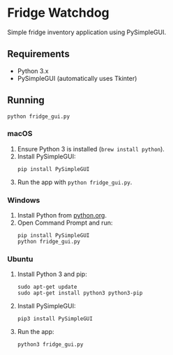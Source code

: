 # Fridge Watchdog

Simple fridge inventory application using PySimpleGUI.

## Requirements
- Python 3.x
- PySimpleGUI (automatically uses Tkinter)

## Running
```
python fridge_gui.py
```

### macOS
1. Ensure Python 3 is installed (`brew install python`).
2. Install PySimpleGUI:
   ```
   pip install PySimpleGUI
   ```
3. Run the app with `python fridge_gui.py`.

### Windows
1. Install Python from [python.org](https://www.python.org/downloads/).
2. Open Command Prompt and run:
   ```
   pip install PySimpleGUI
   python fridge_gui.py
   ```

### Ubuntu
1. Install Python 3 and pip:
   ```
   sudo apt-get update
   sudo apt-get install python3 python3-pip
   ```
2. Install PySimpleGUI:
   ```
   pip3 install PySimpleGUI
   ```
3. Run the app:
   ```
   python3 fridge_gui.py
   ```
